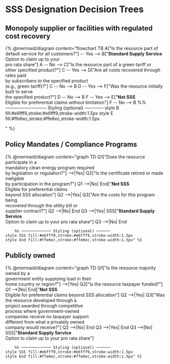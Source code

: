 # SSS Designation Decision Trees

## Monopoly supplier or facilities with regulated cost recovery

{% @mermaid/diagram content="flowchart TB
A\["Is the resource part of default service for all customers?"] -- Yes --> B\["<b>Standard Supply Service</b><br>Option to claim up to your<br>pro rata share"]
A -- No --> C\["Is the resource part of a green tariff or<br>other specified product?"]
C -- Yes --> D\["Are all costs recovered through rates paid<br>by subscribers to the specified product<br>(e.g., green tariff)?"]
C -- No --> B
D -- Yes --> F\["Was the resource initially built to serve<br>the specified product?"]
D -- No --> B
F -- Yes --> E\["<b>Not SSS</b><br>Eligible for preferential claims without limitation"]
F -- No --> B
%% ───────────── Styling (optional) ──────
style B fill:#e6fff9,stroke:#e6fff9,stroke-width:1.5px
style E fill:#ffe6ec,stroke:#ffe6ec,stroke-width:1.5px

" %}

## Policy Mandates / Compliance Programs

{% @mermaid/diagram content="graph TD
Q1\["Does the resource participate in a<br>mandatory clean energy program required<br>by legislation or regulation?"] -->|Yes| Q2\["Is the certificate retired or made ineligible<br>by participation in the program?"]
Q1 -->|No| End\["<b>Not SSS</b><br>Eligible for preferential claims<br>beyond SSS allocation"]
Q2 -->|Yes| Q3\["Are the costs for this program being<br>recovered through the utility bill or<br>supplier contract?"]
Q2 -->|No| End
Q3 -->|Yes| SSS\["<b>Standard Supply Service</b><br>Option to claim up to your pro rata share"]
Q3 -->|No| End

```
    %% ───────────── Styling (optional) ──────
style SSS fill:#e6fff9,stroke:#e6fff9,stroke-width:1.5px
style End fill:#ffe6ec,stroke:#ffe6ec,stroke-width:1.5px" %}
```

## Publicly owned

{% @mermaid/diagram content="graph TD
Q1\["Is the resource majority owned by a<br>government entity supplying load in their<br>home country or region?"] -->|Yes| Q2\["Is the resource taxpayer funded?"]
Q1 -->|No| End\["<b>Not SSS</b><br>Eligible for preferential claims beyond SSS allocation"]
Q2 -->|Yes| Q3\["Was the resource developed through a<br>project awarded through competitive<br>process where government-owned<br>companies receive no taxpayer support<br>different from what a privately owned<br>company would receive?"]
Q2 -->|No| End
Q3 -->|Yes| End
Q3 -->|No| SSS\["<b>Standard Supply Service</b><br>Option to claim up to your pro rata share"]

```
    %% ───────────── Styling (optional) ──────
style SSS fill:#e6fff9,stroke:#e6fff9,stroke-width:1.5px
style End fill:#ffe6ec,stroke:#ffe6ec,stroke-width:1.5px" %}
```